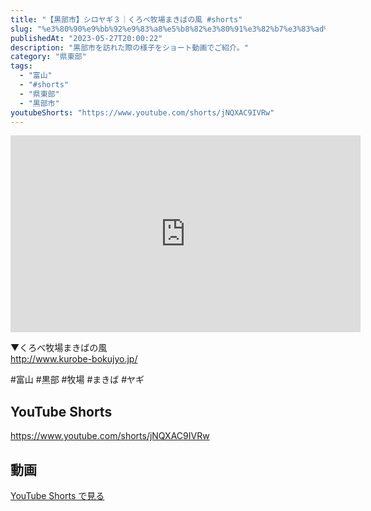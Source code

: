 ```yaml
---
title: "【黒部市】シロヤギ３｜くろべ牧場まきばの風 #shorts"
slug: "%e3%80%90%e9%bb%92%e9%83%a8%e5%b8%82%e3%80%91%e3%82%b7%e3%83%ad%e3%83%a4%e3%82%ae%ef%bc%93%ef%bd%9c%e3%81%8f%e3%82%8d%e3%81%b9%e7%89%a7%e5%a0%b4%e3%81%be%e3%81%8d%e3%81%b0%e3%81%ae%e9%a2%a8-shorts"
publishedAt: "2023-05-27T20:00:22"
description: "黒部市を訪れた際の様子をショート動画でご紹介。"
category: "県東部"
tags: 
  - "富山"
  - "#shorts"
  - "県東部"
  - "黒部市"
youtubeShorts: "https://www.youtube.com/shorts/jNQXAC9IVRw"
---
```


<iframe width="560" height="315" src="https://www.youtube.com/embed/NitbBmOFvaY" frameborder="0" allowfullscreen></iframe>

▼くろべ牧場まきばの風<br />
http://www.kurobe-bokujyo.jp/

#富山 #黒部 #牧場 #まきば #ヤギ

## YouTube Shorts

https://www.youtube.com/shorts/jNQXAC9IVRw

## 動画

[YouTube Shorts で見る](https://www.youtube.com/shorts/jNQXAC9IVRw)

